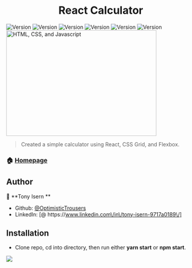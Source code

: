 <h1 align="center">React Calculator</h1>
<p>
  <img alt="Version" src="https://img.shields.io/badge/version-1.2-blue.svg?cacheSeconds=2592000" />
  <img alt="Version" src="https://img.shields.io/badge/library-React-white.svg?cacheSeconds=2592000" />
  <img alt="Version" src="https://img.shields.io/badge/editor-VSCode-black.svg?cacheSeconds=2592000" />
  <img alt="Version" src="https://img.shields.io/badge/language-HTML-red.svg?cacheSeconds=2592000" />
  <img alt="Version" src="https://img.shields.io/badge/language-CSS-blue.svg?cacheSeconds=2592000" />
  <img alt="Version" src="https://img.shields.io/badge/language-Javascript-yellow.svg?cacheSeconds=2592000" />
  <img src="https://user-images.githubusercontent.com/36343664/140670372-17255e8e-1ab5-41fd-ad85-c1944afa9825.png" alt = "HTML, CSS, and Javascript"width="400" height = "282"</a>

</p>

> Created a simple calculator using React, CSS Grid, and Flexbox.

### 🏠 [Homepage](https://github.com/OptimisticTrousers/reactCalculator)

## Author

👤 **Tony Isern **

* Github: [@OptimisticTrousers ](https://github.com/OptimisticTrousers )
* LinkedIn: [@ https:\/\/www.linkedin.com\/in\/tony-isern-9717a0189\/]

## Installation

* Clone repo, cd into directory, then run either <strong>yarn start</strong> or <strong>npm start</strong>. 


<img src = "https://user-images.githubusercontent.com/36343664/140670976-9ff52994-5e00-4aca-87e6-9cb23b1db99f.png"/>
